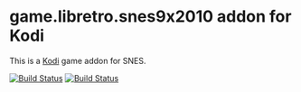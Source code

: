 # game.libretro.snes9x2010 addon for Kodi

This is a [Kodi](http://kodi.tv) game addon for SNES.

[![Build Status](https://travis-ci.org/kodi-game/game.libretro.snes9x2010?branch=master)](https://travis-ci.org/kodi-game/game.libretro.snes9x2010)
[![Build Status](https://ci.appveyor.com/api/projects/status/github/kodi-game/game.libretro.snes9x2010?svg=true)](https://ci.appveyor.com/project/kodi-game/game-libretro-snes9x2010)

